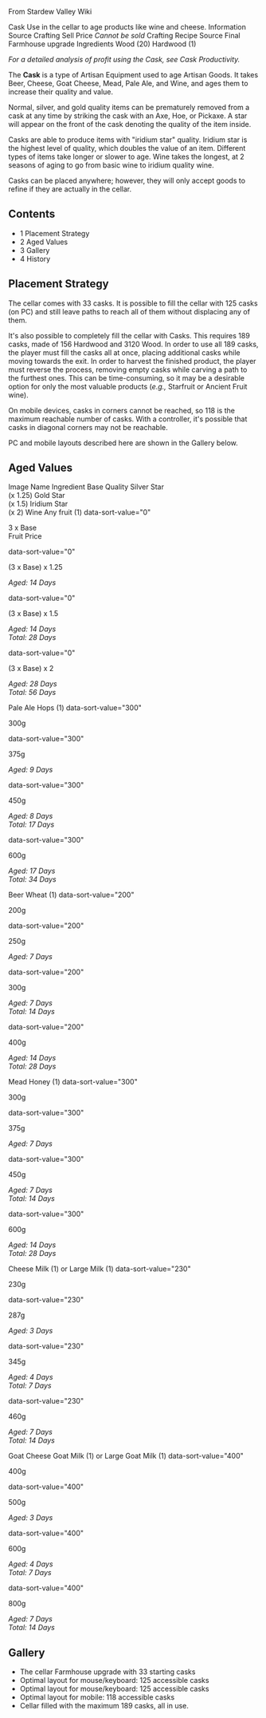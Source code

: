 From Stardew Valley Wiki

Cask Use in the cellar to age products like wine and cheese. Information Source Crafting Sell Price *Cannot be sold* Crafting Recipe Source Final Farmhouse upgrade Ingredients Wood (20) Hardwood (1)

*For a detailed analysis of profit using the Cask, see Cask Productivity.*

The **Cask** is a type of Artisan Equipment used to age Artisan Goods. It takes Beer, Cheese, Goat Cheese, Mead, Pale Ale, and Wine, and ages them to increase their quality and value.

Normal, silver, and gold quality items can be prematurely removed from a cask at any time by striking the cask with an Axe, Hoe, or Pickaxe. A star will appear on the front of the cask denoting the quality of the item inside.

Casks are able to produce items with "iridium star" quality. Iridium star is the highest level of quality, which doubles the value of an item. Different types of items take longer or slower to age. Wine takes the longest, at 2 seasons of aging to go from basic wine to iridium quality wine.

Casks can be placed anywhere; however, they will only accept goods to refine if they are actually in the cellar.

## Contents

- 1 Placement Strategy
- 2 Aged Values
- 3 Gallery
- 4 History

## Placement Strategy

The cellar comes with 33 casks. It is possible to fill the cellar with 125 casks (on PC) and still leave paths to reach all of them without displacing any of them.

It's also possible to completely fill the cellar with Casks. This requires 189 casks, made of 156 Hardwood and 3120 Wood. In order to use all 189 casks, the player must fill the casks all at once, placing additional casks while moving towards the exit. In order to harvest the finished product, the player must reverse the process, removing empty casks while carving a path to the furthest ones. This can be time-consuming, so it may be a desirable option for only the most valuable products (*e.g.,* Starfruit or Ancient Fruit wine).

On mobile devices, casks in corners cannot be reached, so 118 is the maximum reachable number of casks. With a controller, it's possible that casks in diagonal corners may not be reachable.

PC and mobile layouts described here are shown in the Gallery below.

## Aged Values

Image Name Ingredient Base Quality Silver Star  
(x 1.25) Gold Star  
(x 1.5) Iridium Star  
(x 2) Wine Any fruit (1) data-sort-value="0"

3 x Base  
Fruit Price

data-sort-value="0"

(3 x Base) x 1.25

*Aged: 14 Days*

data-sort-value="0"

(3 x Base) x 1.5

*Aged: 14 Days*  
*Total: 28 Days*

data-sort-value="0"

(3 x Base) x 2

*Aged: 28 Days*  
*Total: 56 Days*

Pale Ale Hops (1) data-sort-value="300"

300g

data-sort-value="300"

375g

*Aged: 9 Days*

data-sort-value="300"

450g

*Aged: 8 Days*  
*Total: 17 Days*

data-sort-value="300"

600g

*Aged: 17 Days*  
*Total: 34 Days*

Beer Wheat (1) data-sort-value="200"

200g

data-sort-value="200"

250g

*Aged: 7 Days*

data-sort-value="200"

300g

*Aged: 7 Days*  
*Total: 14 Days*

data-sort-value="200"

400g

*Aged: 14 Days*  
*Total: 28 Days*

Mead Honey (1) data-sort-value="300"

300g

data-sort-value="300"

375g

*Aged: 7 Days*

data-sort-value="300"

450g

*Aged: 7 Days*  
*Total: 14 Days*

data-sort-value="300"

600g

*Aged: 14 Days*  
*Total: 28 Days*

Cheese Milk (1) or Large Milk (1) data-sort-value="230"

230g

data-sort-value="230"

287g

*Aged: 3 Days*

data-sort-value="230"

345g

*Aged: 4 Days*  
*Total: 7 Days*

data-sort-value="230"

460g

*Aged: 7 Days*  
*Total: 14 Days*

Goat Cheese Goat Milk (1) or Large Goat Milk (1) data-sort-value="400"

400g

data-sort-value="400"

500g

*Aged: 3 Days*

data-sort-value="400"

600g

*Aged: 4 Days*  
*Total: 7 Days*

data-sort-value="400"

800g

*Aged: 7 Days*  
*Total: 14 Days*

## Gallery

- The cellar Farmhouse upgrade with 33 starting casks
- Optimal layout for mouse/keyboard: 125 accessible casks
- Optimal layout for mouse/keyboard: 125 accessible casks
- Optimal layout for mobile: 118 accessible casks
- Cellar filled with the maximum 189 casks, all in use.